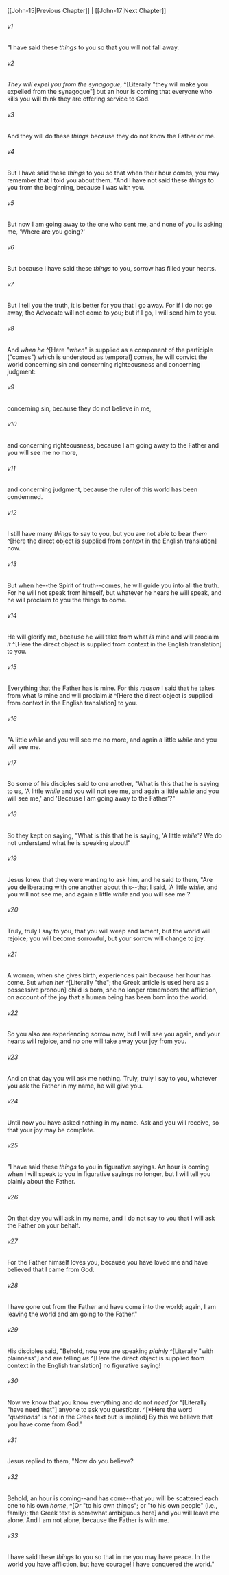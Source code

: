 ﻿---
aliases:
  - John 16
---

[[John-15|Previous Chapter]] | [[John-17|Next Chapter]]

###### v1
"I have said these _things_ to you so that you will not fall away.

###### v2
_They will expel you from the synagogue_, ^[Literally "they will make you expelled from the synagogue"] but an hour is coming that everyone who kills you will think they are offering service to God.

###### v3
And they will do these _things_ because they do not know the Father or me.

###### v4
But I have said these _things_ to you so that when their hour comes, you may remember that I told you about them.
"And I have not said these _things_ to you from the beginning, because I was with you.

###### v5
But now I am going away to the one who sent me, and none of you is asking me, 'Where are you going?'

###### v6
But because I have said these _things_ to you, sorrow has filled your hearts.

###### v7
But I tell you the truth, it is better for you that I go away. For if I do not go away, the Advocate will not come to you; but if I go, I will send him to you.

###### v8
And _when he_ ^[Here "_when_" is supplied as a component of the participle ("comes") which is understood as temporal] comes, he will convict the world concerning sin and concerning righteousness and concerning judgment:

###### v9
concerning sin, because they do not believe in me,

###### v10
and concerning righteousness, because I am going away to the Father and you will see me no more,

###### v11
and concerning judgment, because the ruler of this world has been condemned.

###### v12
I still have many _things_ to say to you, but you are not able to bear _them_ ^[Here the direct object is supplied from context in the English translation] now.

###### v13
But when he--the Spirit of truth--comes, he will guide you into all the truth. For he will not speak from himself, but whatever he hears he will speak, and he will proclaim to you the things to come.

###### v14
He will glorify me, because he will take from what _is_ mine and will proclaim _it_ ^[Here the direct object is supplied from context in the English translation] to you.

###### v15
Everything that the Father has is mine. For this _reason_ I said that he takes from what _is_ mine and will proclaim _it_ ^[Here the direct object is supplied from context in the English translation] to you.

###### v16
"A little _while_ and you will see me no more, and again a little _while_ and you will see me.

###### v17
So some of his disciples said to one another, "What is this that he is saying to us, 'A little _while_ and you will not see me, and again a little _while_ and you will see me,' and 'Because I am going away to the Father'?"

###### v18
So they kept on saying, "What is this that he is saying, 'A little _while_'? We do not understand what he is speaking about!"

###### v19
Jesus knew that they were wanting to ask him, and he said to them, "Are you deliberating with one another about this--that I said, 'A little _while_, and you will not see me, and again a little _while_ and you will see me'?

###### v20
Truly, truly I say to you, that you will weep and lament, but the world will rejoice; you will become sorrowful, but your sorrow will change to joy.

###### v21
A woman, when she gives birth, experiences pain because her hour has come. But when _her_ ^[Literally "the"; the Greek article is used here as a possessive pronoun] child is born, she no longer remembers the affliction, on account of the joy that a human being has been born into the world.

###### v22
So you also are experiencing sorrow now, but I will see you again, and your hearts will rejoice, and no one will take away your joy from you.

###### v23
And on that day you will ask me nothing. Truly, truly I say to you, whatever you ask the Father in my name, he will give you.

###### v24
Until now you have asked nothing in my name. Ask and you will receive, so that your joy may be complete.

###### v25
"I have said these _things_ to you in figurative sayings. An hour is coming when I will speak to you in figurative sayings no longer, but I will tell you plainly about the Father.

###### v26
On that day you will ask in my name, and I do not say to you that I will ask the Father on your behalf.

###### v27
For the Father himself loves you, because you have loved me and have believed that I came from God.

###### v28
I have gone out from the Father and have come into the world; again, I am leaving the world and am going to the Father."

###### v29
His disciples said, "Behold, now you are speaking _plainly_ ^[Literally "with plainness"] and are telling _us_ ^[Here the direct object is supplied from context in the English translation] no figurative saying!

###### v30
Now we know that you know everything and do not _need for_ ^[Literally "have need that"] anyone to ask you _questions_. ^[*Here the word "_questions_" is not in the Greek text but is implied] By this we believe that you have come from God."

###### v31
Jesus replied to them, "Now do you believe?

###### v32
Behold, an hour is coming--and has come--that you will be scattered each one to his own _home_, ^[Or "to his own things"; or "to his own people" (i.e., family); the Greek text is somewhat ambiguous here] and you will leave me alone. And I am not alone, because the Father is with me.

###### v33
I have said these _things_ to you so that in me you may have peace. In the world you have affliction, but have courage! I have conquered the world."